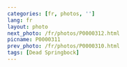 ```yaml
---
categories: [fr, photos, '']
lang: fr
layout: photo
next_photo: /fr/photos/P0000312.html
picname: P0000311
prev_photo: /fr/photos/P0000310.html
tags: [Dead Springbock]
---
```

